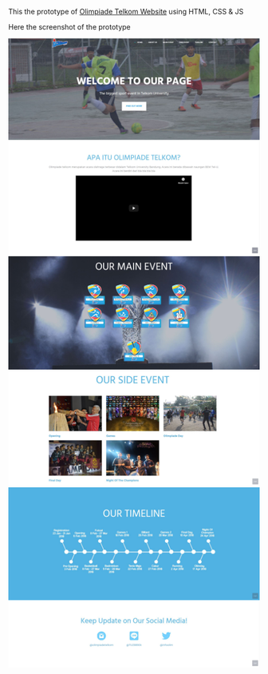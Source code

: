 This the prototype of [Olimpiade Telkom Website](https://github.com/EgrianoA/Olimpiade-Telkom-Website-Using-Wordpress) using HTML, CSS & JS

Here the screenshot of the prototype

![Screen 1](Screenshot/olimproto1.JPG)
![Screen 2](Screenshot/olimproto2.JPG)
![Screen 3](Screenshot/olimproto3.JPG)
![Screen 4](Screenshot/olimproto4.JPG)
![Screen 5](Screenshot/olimproto5.JPG)
![Screen 6](Screenshot/olimproto6.JPG)
